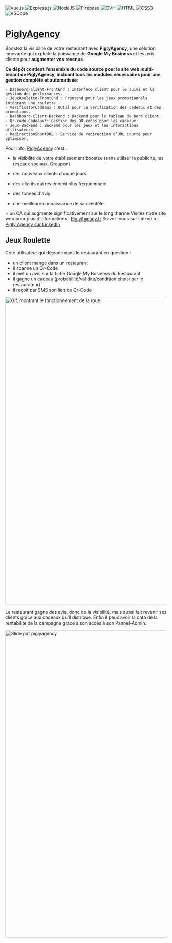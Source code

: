 ![Vue.js](https://img.shields.io/badge/vuejs-%2335495e.svg?style=for-the-badge&logo=vuedotjs&logoColor=%234FC08D)  ![Express.js](https://img.shields.io/badge/express.js-%23404d59.svg?style=for-the-badge&logo=express&logoColor=%2361DAFB)  ![NodeJS](https://img.shields.io/badge/node.js-6DA55F?style=for-the-badge&logo=node.js&logoColor=white) ![Firebase](https://img.shields.io/badge/firebase-a08021?style=for-the-badge&logo=firebase&logoColor=ffcd34) ![OVH](https://img.shields.io/badge/ovh-%23123F6D.svg?style=for-the-badge&logo=ovh&logoColor=#123F6D) ![HTML](https://img.shields.io/badge/HTML5-E34F26?style=for-the-badge&logo=html5&logoColor=white) ![CSS3](https://img.shields.io/badge/CSS3-1572B6?style=for-the-badge&logo=css3&logoColor=white) ![VSCode](https://img.shields.io/badge/Visual_Studio-0078d7?style=for-the-badge&logo=visual%20studio&logoColor=white)

# [PiglyAgency](https://piglyagency.fr/)

Boostez la visibilité de votre restaurant avec **PiglyAgency**, une solution innovante qui exploite la puissance de **Google My Business** et les avis clients pour **augmenter vos revenus**.

**Ce dépôt contient l’ensemble du code source pour le site web multi-tenant de PiglyAgency, incluant tous les modules nécessaires pour une gestion complète et automatisée**:

	- Dasboard-Client-FrontEnd : Interface client pour le suivi et la gestion des performances.
	- JeuxRoulette-FrontEnd : Frontend pour les jeux promotionnels intégrant une roulette.
	- VerificatorCadeaux : Outil pour la vérification des cadeaux et des promotions.
	- Dashboard-Client-Backend : Backend pour le tableau de bord client.
	- Qr-code-Cadeaux*: Gestion des QR codes pour les cadeaux.
	- Jeux-Backend : Backend pour les jeux et les interactions utilisateurs.
	- RedirectionShortURL : Service de redirection d’URL courte pour optimiser.

Pour info, [PiglyAgency](https://piglyagency.fr/) c'est : 

 + la visibilité de votre établissement boostée (sans utiliser la publicité, les réseaux sociaux, Groupon) 

 + des nouveaux clients chaque jours 

 + des clients qui reviennent plus fréquemment 

 + des tonnes d'avis 

 + une meilleure connaissance de sa clientèle 

 = un CA qui augmente significativement sur le long therme 
Visitez notre site web pour plus d’informations : [PiglyAgency.fr](https://piglyagency.fr/)
Suivez-nous sur LinkedIn : [Pigly Agency sur LinkedIn](https://www.linkedin.com/company/pigly-agency/posts/?feedView=all)

## Jeux Roulette

Coté utilisateur qui déjeune dans le restaurant en question :

- un client mange dans un restaurant 
- il scanne un Qr-Code
- il met un avis sur la fiche Google My Business du Restaurant
- il gagne un cadeau (probabilité/validité/condition choisi par le restaurateur)
- il reçoit par SMS son lien de Qr-Code

 <img src="https://i.imgur.com/CLCwxJn.gif" width="530" height="960" alt="Gif, montrant le fonctionnement de la roue">

Le restaurant gagne des avis, donc de la visibilité, mais aussi fait revenir ses clients grâce aux cadeaux qu'il distribue. Enfin il peux avoir la data de la rentabilité de la campagne grâce à son accès à son Pannel-Admin.
  
  <img src="https://i.imgur.com/DqzZxnz.png" width="530" height="960" alt="Slide pdf piglyagency">
